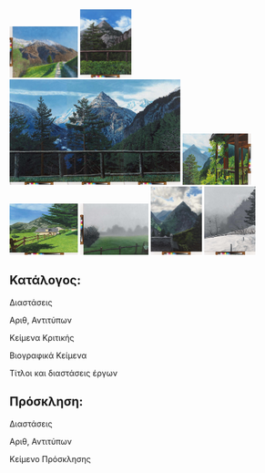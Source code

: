 

<img src="https://github.com/nassuphis/sigrid/blob/main/trasquera1.jpg" height="90px" width="120px" />
<img src="https://github.com/nassuphis/sigrid/blob/main/trasquera2.jpg" height="120px" width="90px" />
<img src="https://github.com/nassuphis/sigrid/blob/main/trasquera3.jpg" height="185px" width="300px" />
<img src="https://github.com/nassuphis/sigrid/blob/main/trasquera4.jpg" height="90px" width="120px" />
<img src="https://github.com/nassuphis/sigrid/blob/main/trasquera5.jpg" height="90px" width="120px" />
<img src="https://github.com/nassuphis/sigrid/blob/main/trasquera6.jpg" height="90px" width="120px" />
<img src="https://github.com/nassuphis/sigrid/blob/main/trasquera7.jpg" height="120px" width="90px" />
<img src="https://github.com/nassuphis/sigrid/blob/main/trasquera8.jpg" height="120px" width="90px" />

## Κατάλογος:

Διαστάσεις

Αριθ, Αντιτύπων

Κείμενα Κριτικής

Βιογραφικά Κείμενα

Τίτλοι και διαστάσεις έργων



## Πρόσκληση:

Διαστάσεις

Αριθ, Αντιτύπων

Κείμενο Πρόσκλησης

